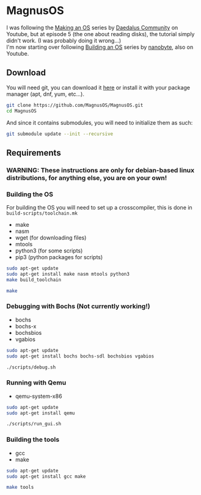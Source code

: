 # MagnusOS
I was following the [Making an OS](https://www.youtube.com/watch?v=MwPjvJ9ulSc&list=PLm3B56ql_akNcvH8vvJRYOc7TbYhRs19M) series by [Daedalus Community](https://www.youtube.com/@DaedalusCommunity) on Youtube, but at episode 5 (the one about reading disks), the tutorial simply didn't work. (I was probably doing it wrong...)<br>
I'm now starting over following [Building an OS](https://www.youtube.com/watch?v=9t-SPC7Tczc&list=PLFjM7v6KGMpiH2G-kT781ByCNC_0pKpPN) series by [nanobyte](https://www.youtube.com/@nanobyte-dev), also on Youtube.

## Download
You will need git, you can download it [here](https://git-scm.com/) or install it with your package manager (apt, dnf, yum, etc...).
```sh
git clone https://github.com/MagnusOS/MagnusOS.git
cd MagnusOS
```
And since it contains submodules, you will need to initialize them as such:
```sh
git submodule update --init --recursive
```

## Requirements
### WARNING: These instructions are only for debian-based linux distributions, for anything else, you are on your own!
### Building the OS
For building the OS you will need to set up a crosscompiler, this is done in `build-scripts/toolchain.mk`
  - make
  - nasm
  - wget (for downloading files)
  - mtools
  - python3 (for some scripts)
  - pip3 (python packages for scripts)
```sh
sudo apt-get update
sudo apt-get install make nasm mtools python3
make build_toolchain
```
```sh
make
```
### Debugging with Bochs (Not currently working!)
  - bochs
  - bochs-x
  - bochsbios
  - vgabios
```sh
sudo apt-get update
sudo apt-get install bochs bochs-sdl bochsbios vgabios
```
```sh
./scripts/debug.sh
```
### Running with Qemu
  - qemu-system-x86
```sh
sudo apt-get update
sudo apt-get install qemu
```
```sh
./scripts/run_gui.sh
```
### Building the tools
  - gcc
  - make
```sh
sudo apt-get update
sudo apt-get install gcc make
```
```sh
make tools
```
